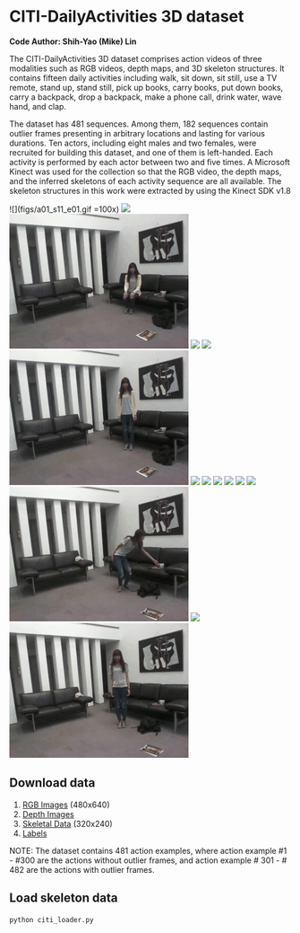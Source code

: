 # CITI-DailyActivities 3D dataset
**Code Author: Shih-Yao (Mike) Lin**

The CITI-DailyActivities 3D dataset comprises action videos of three modalities such as RGB videos, depth maps, and 3D skeleton structures. It contains fifteen daily activities including walk, sit down, sit still, use a TV remote, stand up, stand still, pick up books, carry books, put down books, carry a backpack, drop a backpack, make a phone call, drink water, wave hand, and clap.

The dataset has 481 sequences. Among them, 182 sequences contain outlier frames presenting in arbitrary locations and lasting for various durations. Ten actors, including eight males and two females, were recruited for building this dataset, and one of them is left-handed. Each activity is performed by each actor between two and five times. A Microsoft Kinect was used for the collection so that the RGB video, the depth maps, and the inferred skeletons of each activity sequence are all available. The skeleton structures in this work were extracted by using the Kinect SDK v1.8

![](figs/a01_s11_e01.gif =100x)
![](figs/a02_s11_e01.gif)
![](figs/a03_s11_e01.gif)
![](figs/a04_s11_e01.gif)
![](figs/a05_s11_e01.gif)
![](figs/a06_s11_e01.gif)
![](figs/a07_s11_e01.gif)
![](figs/a08_s11_e01.gif)
![](figs/a09_s11_e01.gif)
![](figs/a10_s11_e01.gif)
![](figs/a11_s11_e01.gif)
![](figs/a12_s11_e01.gif)
![](figs/a13_s11_e01.gif)
![](figs/a14_s11_e01.gif)
![](figs/a15_s11_e01.gif)

## Download data
1. [RGB Images](https://drive.google.com/open?id=1wjtMKBEd02muTAMZD9vSLsSj9M2i3qqn) (480x640) 
2. [Depth Images](https://drive.google.com/open?id=1WnYZHO3406oIDcZl-KxYXBhQNSOELd2W)
3. [Skeletal Data](https://drive.google.com/open?id=1IdVBAxKqQqx4yz2ctdEn9dc1YwzNLPnF) (320x240)
4. [Labels](https://drive.google.com/open?id=1aUF_oRhJNb6prBGJ6mhkz-3NJcmbsMRJ)

NOTE: The dataset contains 481 action examples, where action example #1 - #300 are the actions without outlier frames, and action example # 301 - # 482 are the actions with outlier frames. 

## Load skeleton data
```
python citi_loader.py
```
